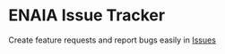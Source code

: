 # ENAIA Issue Tracker

Create feature requests and report bugs easily in [Issues](https://github.com/neuraptic/enaia-issue-tracker/issues)
